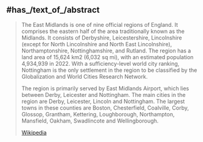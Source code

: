 
## #has_/text_of_/abstract 


> The East Midlands is one of nine official regions of England. It comprises the eastern half of the area traditionally known as the Midlands. It consists of Derbyshire, Leicestershire, Lincolnshire (except for North Lincolnshire and North East Lincolnshire), Northamptonshire, Nottinghamshire, and Rutland. The region has a land area of 15,624 km2 (6,032 sq mi), with an estimated population 4,934,939 in 2022. With a sufficiency-level world city ranking, Nottingham is the only settlement in the region to be classified by the Globalization and World Cities Research Network.
>
> The region is primarily served by East Midlands Airport, which lies between Derby, Leicester and Nottingham. The main cities in the region are Derby, Leicester, Lincoln and Nottingham. The largest towns in these counties are Boston, Chesterfield, Coalville, Corby, Glossop, Grantham, Kettering, Loughborough, Northampton, Mansfield, Oakham, Swadlincote and Wellingborough.
>
> [Wikipedia](https://en.wikipedia.org/wiki/East%20Midlands)



